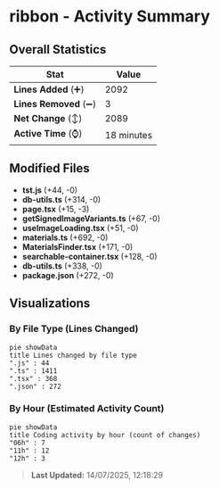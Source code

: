# ribbon - Activity Summary 

## Overall Statistics

| Stat                   | Value                                                             |
| ---------------------- | ----------------------------------------------------------------- |
| **Lines Added** (➕)   | 2092                                          |
| **Lines Removed** (➖) | 3                                        |
| **Net Change** (↕)    | 2089                |
| **Active Time** (⌚)   | 18 minutes |


## Modified Files
- **tst.js** (+44, -0)
- **db-utils.ts** (+314, -0)
- **page.tsx** (+15, -3)
- **getSignedImageVariants.ts** (+67, -0)
- **useImageLoading.tsx** (+51, -0)
- **materials.ts** (+692, -0)
- **MaterialsFinder.tsx** (+171, -0)
- **searchable-container.tsx** (+128, -0)
- **db-utils.ts** (+338, -0)
- **package.json** (+272, -0)

## Visualizations

### By File Type (Lines Changed)

```mermaid
pie showData
title Lines changed by file type
".js" : 44
".ts" : 1411
".tsx" : 368
".json" : 272
```

### By Hour (Estimated Activity Count)

```mermaid
pie showData
title Coding activity by hour (count of changes)
"06h" : 7
"11h" : 12
"12h" : 3
```


> **Last Updated:** 14/07/2025, 12:18:29